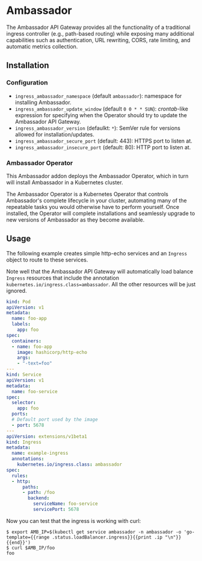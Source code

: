
# Ambassador

The Ambassador API Gateway provides all the functionality of a traditional ingress controller
(e.g., path-based routing) while exposing many additional capabilities such as authentication,
URL rewriting, CORS, rate limiting, and automatic metrics collection.

## Installation

### Configuration

* `ingress_ambassador_namespace` (default `ambassador`): namespace for installing Ambassador.
* `ingress_ambassador_update_window` (default `0 0 * * SUN`): _crontab_-like expression
  for specifying when the Operator should try to update the Ambassador API Gateway.
* `ingress_ambassador_version` (defaulkt: `*`): SemVer rule for versions allowed for
  installation/updates.
* `ingress_ambassador_secure_port` (default: 443): HTTPS port to listen at.
* `ingress_ambassador_insecure_port` (default: 80): HTTP port to listen at.

### Ambassador Operator

This Ambassador addon deploys the Ambassador Operator, which in turn will install Ambassador in
a Kubernetes cluster.

The Ambassador Operator is a Kubernetes Operator that controls Ambassador's complete lifecycle
in your cluster, automating many of the repeatable tasks you would otherwise have to perform
yourself.  Once installed, the Operator will complete installations and seamlessly upgrade to new
versions of Ambassador as they become available.

## Usage

The following example creates simple http-echo services and an `Ingress` object
to route to these services.

Note well that the Ambassador API Gateway will automatically load balance `Ingress` resources
that include the annotation `kubernetes.io/ingress.class=ambassador`. All the other
resources will be just ignored.

```yaml
kind: Pod
apiVersion: v1
metadata:
  name: foo-app
  labels:
    app: foo
spec:
  containers:
  - name: foo-app
    image: hashicorp/http-echo
    args:
    - "-text=foo"
---
kind: Service
apiVersion: v1
metadata:
  name: foo-service
spec:
  selector:
    app: foo
  ports:
  # Default port used by the image
  - port: 5678
---
apiVersion: extensions/v1beta1
kind: Ingress
metadata:
  name: example-ingress
  annotations:
    kubernetes.io/ingress.class: ambassador
spec:
  rules:
  - http:
      paths:
      - path: /foo
        backend:
          serviceName: foo-service
          servicePort: 5678
```

Now you can test that the ingress is working with curl:

```console
$ export AMB_IP=$(kubectl get service ambassador -n ambassador -o 'go-template={{range .status.loadBalancer.ingress}}{{print .ip "\n"}}{{end}}')
$ curl $AMB_IP/foo
foo
```
